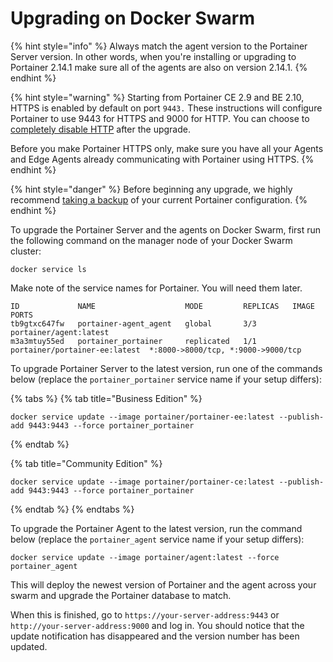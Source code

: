 # Upgrading on Docker Swarm

{% hint style="info" %}
Always match the agent version to the Portainer Server version. In other words, when you're installing or upgrading to Portainer 2.14.1 make sure all of the agents are also on version 2.14.1.
{% endhint %}

{% hint style="warning" %}
Starting from Portainer CE 2.9 and BE 2.10, HTTPS is enabled by default on port `9443.` These instructions will configure Portainer to use 9443 for HTTPS  and 9000 for HTTP. You can choose to [completely disable HTTP](../../admin/settings/#force-https-only) after the upgrade.&#x20;

Before you make Portainer HTTPS only, make sure you have all your Agents and Edge Agents already communicating with Portainer using HTTPS.&#x20;
{% endhint %}

{% hint style="danger" %}
Before beginning any upgrade, we highly recommend [taking a backup](../../admin/settings/#backup-portainer) of your current Portainer configuration.
{% endhint %}

To upgrade the Portainer Server and the agents on Docker Swarm, first run the following command on the manager node of your Docker Swarm cluster:

```
docker service ls 
```

Make note of the service names for Portainer. You will need them later.

```
ID             NAME                    MODE         REPLICAS   IMAGE                          PORTS
tb9gtxc647fw   portainer-agent_agent   global       3/3        portainer/agent:latest
m3a3mtuy55ed   portainer_portainer     replicated   1/1        portainer/portainer-ee:latest  *:8000->8000/tcp, *:9000->9000/tcp
```

To upgrade Portainer Server to the latest version, run one of the commands below (replace the `portainer_portainer` service name if your setup differs):

{% tabs %}
{% tab title="Business Edition" %}
```
docker service update --image portainer/portainer-ee:latest --publish-add 9443:9443 --force portainer_portainer
```
{% endtab %}

{% tab title="Community Edition" %}
```
docker service update --image portainer/portainer-ce:latest --publish-add 9443:9443 --force portainer_portainer
```
{% endtab %}
{% endtabs %}

To upgrade the Portainer Agent to the latest version, run the command below (replace the `portainer_agent` service name if your setup differs):

```
docker service update --image portainer/agent:latest --force portainer_agent 
```

This will deploy the newest version of Portainer and the agent across your swarm and upgrade the Portainer database to match.

When this is finished, go to `https://your-server-address:9443` or `http://your-server-address:9000` and log in. You should notice that the update notification has disappeared and the version number has been updated.
